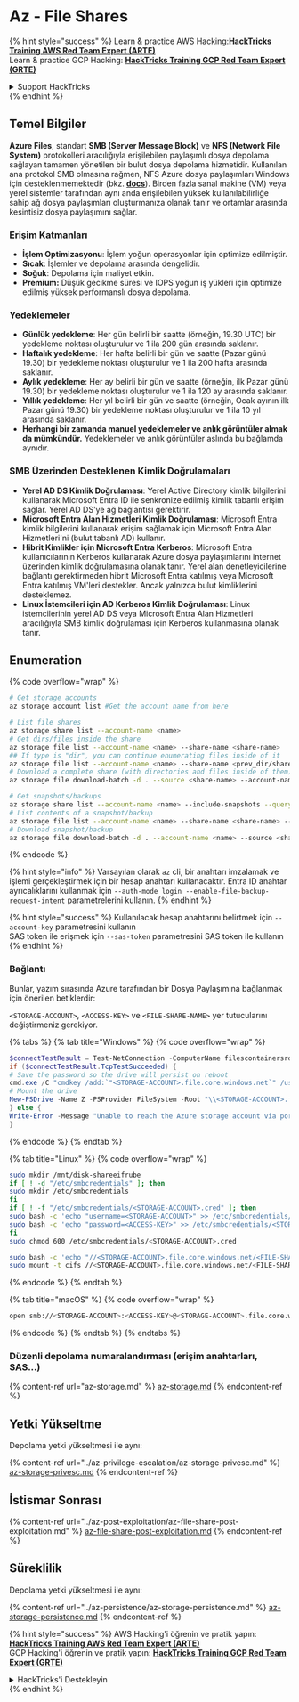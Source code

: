 # Az - File Shares

{% hint style="success" %}
Learn & practice AWS Hacking:<img src="../../../.gitbook/assets/image (1) (1) (1).png" alt="" data-size="line">[**HackTricks Training AWS Red Team Expert (ARTE)**](https://training.hacktricks.xyz/courses/arte)<img src="../../../.gitbook/assets/image (1) (1) (1).png" alt="" data-size="line">\
Learn & practice GCP Hacking: <img src="../../../.gitbook/assets/image (2).png" alt="" data-size="line">[**HackTricks Training GCP Red Team Expert (GRTE)**<img src="../../../.gitbook/assets/image (2).png" alt="" data-size="line">](https://training.hacktricks.xyz/courses/grte)

<details>

<summary>Support HackTricks</summary>

* Check the [**subscription plans**](https://github.com/sponsors/carlospolop)!
* **Join the** 💬 [**Discord group**](https://discord.gg/hRep4RUj7f) or the [**telegram group**](https://t.me/peass) or **follow** us on **Twitter** 🐦 [**@hacktricks\_live**](https://twitter.com/hacktricks_live)**.**
* **Share hacking tricks by submitting PRs to the** [**HackTricks**](https://github.com/carlospolop/hacktricks) and [**HackTricks Cloud**](https://github.com/carlospolop/hacktricks-cloud) github repos.

</details>
{% endhint %}

## Temel Bilgiler

**Azure Files**, standart **SMB (Server Message Block)** ve **NFS (Network File System)** protokolleri aracılığıyla erişilebilen paylaşımlı dosya depolama sağlayan tamamen yönetilen bir bulut dosya depolama hizmetidir. Kullanılan ana protokol SMB olmasına rağmen, NFS Azure dosya paylaşımları Windows için desteklenmemektedir (bkz. [**docs**](https://learn.microsoft.com/en-us/azure/storage/files/files-nfs-protocol)). Birden fazla sanal makine (VM) veya yerel sistemler tarafından aynı anda erişilebilen yüksek kullanılabilirliğe sahip ağ dosya paylaşımları oluşturmanıza olanak tanır ve ortamlar arasında kesintisiz dosya paylaşımını sağlar.

### Erişim Katmanları

* **İşlem Optimizasyonu**: İşlem yoğun operasyonlar için optimize edilmiştir.
* **Sıcak**: İşlemler ve depolama arasında dengelidir.
* **Soğuk**: Depolama için maliyet etkin.
* **Premium:** Düşük gecikme süresi ve IOPS yoğun iş yükleri için optimize edilmiş yüksek performanslı dosya depolama.

### Yedeklemeler

* **Günlük yedekleme**: Her gün belirli bir saatte (örneğin, 19.30 UTC) bir yedekleme noktası oluşturulur ve 1 ila 200 gün arasında saklanır.
* **Haftalık yedekleme**: Her hafta belirli bir gün ve saatte (Pazar günü 19.30) bir yedekleme noktası oluşturulur ve 1 ila 200 hafta arasında saklanır.
* **Aylık yedekleme**: Her ay belirli bir gün ve saatte (örneğin, ilk Pazar günü 19.30) bir yedekleme noktası oluşturulur ve 1 ila 120 ay arasında saklanır.
* **Yıllık yedekleme**: Her yıl belirli bir gün ve saatte (örneğin, Ocak ayının ilk Pazar günü 19.30) bir yedekleme noktası oluşturulur ve 1 ila 10 yıl arasında saklanır.
* **Herhangi bir zamanda manuel yedeklemeler ve anlık görüntüler almak da mümkündür.** Yedeklemeler ve anlık görüntüler aslında bu bağlamda aynıdır.

### SMB Üzerinden Desteklenen Kimlik Doğrulamaları

* **Yerel AD DS Kimlik Doğrulaması**: Yerel Active Directory kimlik bilgilerini kullanarak Microsoft Entra ID ile senkronize edilmiş kimlik tabanlı erişim sağlar. Yerel AD DS'ye ağ bağlantısı gerektirir.
* **Microsoft Entra Alan Hizmetleri Kimlik Doğrulaması**: Microsoft Entra kimlik bilgilerini kullanarak erişim sağlamak için Microsoft Entra Alan Hizmetleri'ni (bulut tabanlı AD) kullanır.
* **Hibrit Kimlikler için Microsoft Entra Kerberos**: Microsoft Entra kullanıcılarının Kerberos kullanarak Azure dosya paylaşımlarını internet üzerinden kimlik doğrulamasına olanak tanır. Yerel alan denetleyicilerine bağlantı gerektirmeden hibrit Microsoft Entra katılmış veya Microsoft Entra katılmış VM'leri destekler. Ancak yalnızca bulut kimliklerini desteklemez.
* **Linux İstemcileri için AD Kerberos Kimlik Doğrulaması**: Linux istemcilerinin yerel AD DS veya Microsoft Entra Alan Hizmetleri aracılığıyla SMB kimlik doğrulaması için Kerberos kullanmasına olanak tanır.

## Enumeration

{% code overflow="wrap" %}
```bash
# Get storage accounts
az storage account list #Get the account name from here

# List file shares
az storage share list --account-name <name>
# Get dirs/files inside the share
az storage file list --account-name <name> --share-name <share-name>
## If type is "dir", you can continue enumerating files inside of it
az storage file list --account-name <name> --share-name <prev_dir/share-name>
# Download a complete share (with directories and files inside of them)
az storage file download-batch -d . --source <share-name> --account-name <name>

# Get snapshots/backups
az storage share list --account-name <name> --include-snapshots --query "[?snapshot != null]"
# List contents of a snapshot/backup
az storage file list --account-name <name> --share-name <share-name> --snapshot <snapshot-version> #e.g. "2024-11-25T11:26:59.0000000Z"
# Download snapshot/backup
az storage file download-batch -d . --account-name <name> --source <share-name> --snapshot <snapshot-version>
```
{% endcode %}

{% hint style="info" %}
Varsayılan olarak `az` cli, bir anahtarı imzalamak ve işlemi gerçekleştirmek için bir hesap anahtarı kullanacaktır. Entra ID anahtar ayrıcalıklarını kullanmak için `--auth-mode login --enable-file-backup-request-intent` parametrelerini kullanın.
{% endhint %}

{% hint style="success" %}
Kullanılacak hesap anahtarını belirtmek için `--account-key` parametresini kullanın\
SAS token ile erişmek için `--sas-token` parametresini SAS token ile kullanın
{% endhint %}

### Bağlantı

Bunlar, yazım sırasında Azure tarafından bir Dosya Paylaşımına bağlanmak için önerilen betiklerdir:

`<STORAGE-ACCOUNT>`, `<ACCESS-KEY>` ve `<FILE-SHARE-NAME>` yer tutucularını değiştirmeniz gerekiyor.

{% tabs %}
{% tab title="Windows" %}
{% code overflow="wrap" %}
```powershell
$connectTestResult = Test-NetConnection -ComputerName filescontainersrdtfgvhb.file.core.windows.net -Port 445
if ($connectTestResult.TcpTestSucceeded) {
# Save the password so the drive will persist on reboot
cmd.exe /C "cmdkey /add:`"<STORAGE-ACCOUNT>.file.core.windows.net`" /user:`"localhost\<STORAGE-ACCOUNT>`" /pass:`"<ACCESS-KEY>`""
# Mount the drive
New-PSDrive -Name Z -PSProvider FileSystem -Root "\\<STORAGE-ACCOUNT>.file.core.windows.net\<FILE-SHARE-NAME>" -Persist
} else {
Write-Error -Message "Unable to reach the Azure storage account via port 445. Check to make sure your organization or ISP is not blocking port 445, or use Azure P2S VPN, Azure S2S VPN, or Express Route to tunnel SMB traffic over a different port."
}
```
{% endcode %}
{% endtab %}

{% tab title="Linux" %}
{% code overflow="wrap" %}
```bash
sudo mkdir /mnt/disk-shareeifrube
if [ ! -d "/etc/smbcredentials" ]; then
sudo mkdir /etc/smbcredentials
fi
if [ ! -f "/etc/smbcredentials/<STORAGE-ACCOUNT>.cred" ]; then
sudo bash -c 'echo "username=<STORAGE-ACCOUNT>" >> /etc/smbcredentials/<STORAGE-ACCOUNT>.cred'
sudo bash -c 'echo "password=<ACCESS-KEY>" >> /etc/smbcredentials/<STORAGE-ACCOUNT>.cred'
fi
sudo chmod 600 /etc/smbcredentials/<STORAGE-ACCOUNT>.cred

sudo bash -c 'echo "//<STORAGE-ACCOUNT>.file.core.windows.net/<FILE-SHARE-NAME> /mnt/<FILE-SHARE-NAME> cifs nofail,credentials=/etc/smbcredentials/<STORAGE-ACCOUNT>.cred,dir_mode=0777,file_mode=0777,serverino,nosharesock,actimeo=30" >> /etc/fstab'
sudo mount -t cifs //<STORAGE-ACCOUNT>.file.core.windows.net/<FILE-SHARE-NAME> /mnt/<FILE-SHARE-NAME> -o credentials=/etc/smbcredentials/<STORAGE-ACCOUNT>.cred,dir_mode=0777,file_mode=0777,serverino,nosharesock,actimeo=30
```
{% endcode %}
{% endtab %}

{% tab title="macOS" %}
{% code overflow="wrap" %}
```bash
open smb://<STORAGE-ACCOUNT>:<ACCESS-KEY>@<STORAGE-ACCOUNT>.file.core.windows.net/<FILE-SHARE-NAME>
```
{% endcode %}
{% endtab %}
{% endtabs %}

### Düzenli depolama numaralandırması (erişim anahtarları, SAS...)

{% content-ref url="az-storage.md" %}
[az-storage.md](az-storage.md)
{% endcontent-ref %}

## Yetki Yükseltme

Depolama yetki yükseltmesi ile aynı:

{% content-ref url="../az-privilege-escalation/az-storage-privesc.md" %}
[az-storage-privesc.md](../az-privilege-escalation/az-storage-privesc.md)
{% endcontent-ref %}

## İstismar Sonrası

{% content-ref url="../az-post-exploitation/az-file-share-post-exploitation.md" %}
[az-file-share-post-exploitation.md](../az-post-exploitation/az-file-share-post-exploitation.md)
{% endcontent-ref %}

## Süreklilik

Depolama yetki yükseltmesi ile aynı:

{% content-ref url="../az-persistence/az-storage-persistence.md" %}
[az-storage-persistence.md](../az-persistence/az-storage-persistence.md)
{% endcontent-ref %}

{% hint style="success" %}
AWS Hacking'i öğrenin ve pratik yapın:<img src="../../../.gitbook/assets/image (1) (1) (1).png" alt="" data-size="line">[**HackTricks Training AWS Red Team Expert (ARTE)**](https://training.hacktricks.xyz/courses/arte)<img src="../../../.gitbook/assets/image (1) (1) (1).png" alt="" data-size="line">\
GCP Hacking'i öğrenin ve pratik yapın: <img src="../../../.gitbook/assets/image (2).png" alt="" data-size="line">[**HackTricks Training GCP Red Team Expert (GRTE)**<img src="../../../.gitbook/assets/image (2).png" alt="" data-size="line">](https://training.hacktricks.xyz/courses/grte)

<details>

<summary>HackTricks'i Destekleyin</summary>

* [**abonelik planlarını**](https://github.com/sponsors/carlospolop) kontrol edin!
* **💬 [**Discord grubuna**](https://discord.gg/hRep4RUj7f) veya [**telegram grubuna**](https://t.me/peass) katılın ya da **Twitter'da** 🐦 [**@hacktricks\_live**](https://twitter.com/hacktricks_live)**'i takip edin.**
* **Hacking ipuçlarını paylaşmak için** [**HackTricks**](https://github.com/carlospolop/hacktricks) ve [**HackTricks Cloud**](https://github.com/carlospolop/hacktricks-cloud) github reposuna PR gönderin.

</details>
{% endhint %}

